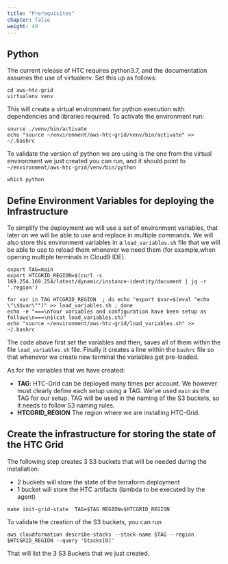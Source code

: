 ```yaml
---
title: "Prerequisites"
chapter: false
weight: 40
---
```


## Python

The current release of HTC requires python3.7, and the documentation assumes the use of virtualenv. Set this up as follows:

```
cd aws-htc-grid
virtualenv venv
```

This will create a virtual environment for python execution with dependencies and libraries required. To activate the environment run:

```
source ./venv/bin/activate
echo "source ~/environment/aws-htc-grid/venv/bin/activate" >> ~/.bashrc
```

To validate the version of python we are using is the one from the virtual environment we just created you can run, and it should point to `~/environment/aws-htc-grid/venv/bin/python`

```
which python
```

## Define Environment Variables for deploying the Infrastructure

To simplify the deployment we will use a set of environment variables, that later on we will be able to use and replace in multiple commands. We will also store this environment variables in a `load_variables.sh` file that we will be able to use to reload them whenever we need them (for example,when opening multiple terminals in Cloud9 IDE).


```
export TAG=main
export HTCGRID_REGION=$(curl -s 169.254.169.254/latest/dynamic/instance-identity/document | jq -r '.region')

for var in TAG HTCGRID_REGION  ; do echo "export $var=$(eval "echo \"\$$var\"")" >> load_variables.sh ; done
echo -e "===\nYour variables and configuration have been setup as follows\n===\n$(cat load_variables.sh)"
echo "source ~/environment/aws-htc-grid/load_variables.sh" >> ~/.bashrc
```

The code above first set the variables and then, saves all of them within the file `load_variables.sh` file. Finally it creates a line within the `bashrc` file so that whenever we create new terminal the variables get pre-loaded.

As for the variables that we have created: 

* **TAG**: HTC-Grid can be deployed many times per account. We however must clearly define each setup using a TAG.  We've used `main` as the TAG for our setup. TAG will be used in the naming of the S3 buckets, so it needs to follow S3 naming rules.
* **HTCGRID_REGION** The region where we are installing HTC-Grid.

## Create the infrastructure for storing the state of the HTC Grid

The following step creates 3 S3 buckets that will be needed during the installation:
* 2 buckets will store the state of the terraform deployment
* 1 bucket will store the HTC artifacts (lambda to be executed by the agent)

```
make init-grid-state  TAG=$TAG REGION=$HTCGRID_REGION
```

To validate the creation of the S3 buckets, you can run

```
aws cloudformation describe-stacks --stack-name $TAG --region $HTCGRID_REGION --query 'Stacks[0]'
```

That will list the 3 S3 Buckets that we just created.

